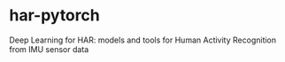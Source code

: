 # har-pytorch
Deep Learning for HAR: models and tools for Human Activity Recognition from IMU sensor data
